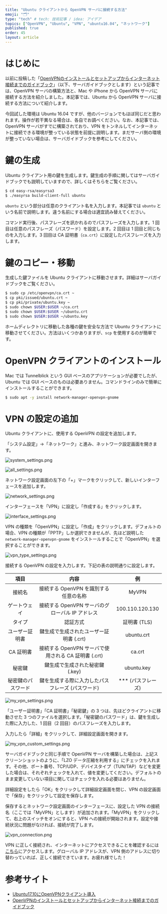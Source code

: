 ```yaml
---
title: "Ubuntu クライアントから OpenVPN サーバに接続する方法"
emoji: "🗂"
type: "tech" # tech: 技術記事 / idea: アイデア
topics: ["OpenVPN", "Ubuntu", "VPN", "ubuntu16.04", "ネットワーク"]
published: true
order: 45
layout: article
---
```


# はじめに
以前に投稿した「[OpenVPNのインストールとセットアップからインターネット接続までのガイドブック](https://ja.developers.noraworld.blog/openvpn-installation-and-setup-guidebook)」（以下、サーバガイドブックとします）という記事では、OpenVPN サーバの構築方法と、Mac や iPhone から OpenVPN サーバに接続する方法を紹介しました。本記事では、Ubuntu から OpenVPN サーバに接続する方法について紹介します。

今回試した環境は Ubuntu 16.04 ですが、他のバージョンでもほぼ同じだと思われます。操作が若干異なる場合は、各自でお調べください。なお、本記事では、OpenVPN サーバがすでに構築されており、VPN をトンネルしてインターネットに接続できる環境が整っている状態を前提に説明します。まだサーバ側の環境が整っていない場合は、サーバガイドブックを参考にしてください。

# 鍵の生成
Ubuntu クライアント用の鍵を生成します。鍵生成の手順に関してはサーバガイドブックでも説明していますので、詳しくはそちらをご覧ください。

```bash
$ cd easy-rsa/easyrsa3
$ ./easyrsa build-client-full ubuntu
```

`ubuntu` という部分は任意のクライアント名を入力します。本記事では `ubuntu` という名前で説明します。違う名前にする場合は適宜読み替えてください。

コマンド実行後、パスフレーズを訊かれるのでパスフレーズを入力します。1 回目は任意のパスフレーズ（パスワード）を設定します。2 回目は 1 回目と同じものを入力します。3 回目は CA 証明書（`ca.crt`）に設定したパスフレーズを入力します。

# 鍵のコピー・移動
生成した鍵ファイルを Ubuntu クライアントに移動させます。詳細はサーバガイドブックをご覧ください。

```bash
$ sudo cp /etc/openvpn/ca.crt ~
$ cp pki/issued/ubuntu.crt ~
$ cp pki/private/ubuntu.key ~
$ sudo chown $USER:$USER ~/ca.crt
$ sudo chown $USER:$USER ~/ubuntu.crt
$ sudo chown $USER:$USER ~/ubuntu.key
```

ホームディレクトリに移動した各種の鍵を安全な方法で Ubuntu クライアントに移動させてください。方法はいくつかありますが、`scp` を使用するのが簡単です。

# OpenVPN クライアントのインストール
Mac では Tunnelblick という GUI ベースのアプリケーションが必要でしたが、Ubuntu では GUI ベースのものは必要ありません。コマンドラインのみで簡単にインストールすることができます。

```bash
$ sudo apt -y install network-manager-openvpn-gnome
```

# VPN の設定の追加
Ubuntu クライアントに、使用する OpenVPN の設定を追加します。

「システム設定」→「ネットワーク」と進み、ネットワーク設定画面を開きます。

![system_settings.png](https://qiita-image-store.s3.amazonaws.com/0/113895/27ad652e-0577-c6cb-e3fd-6d9fe65f0fc5.png)

![all_settings.png](https://qiita-image-store.s3.amazonaws.com/0/113895/625e163e-5c64-3206-4e80-bcd74719945f.png)

ネットワーク設定画面の左下の「+」マークをクリックして、新しいインターフェースを追加します。

![network_settings.png](https://qiita-image-store.s3.amazonaws.com/0/113895/92d4ad14-6791-474b-d3b8-8686825d8f9f.png)

インターフェースを「VPN」に設定し「作成する」をクリックします。

![interface_settings.png](https://qiita-image-store.s3.amazonaws.com/0/113895/ee648ce2-7130-1f95-66a7-fa7c03b61af0.png)

VPN の種類を「OpenVPN」に設定し「作成」をクリックします。デフォルトの場合、VPN の種類が「PPTP」しか選択できませんが、先ほど説明した `network-manager-openvpn-gnome` をインストールすることで「OpenVPN」を選択することができます。

![vpn_type_settings.png](https://qiita-image-store.s3.amazonaws.com/0/113895/c9a8fa92-7d9c-088d-a6d3-bbc003c18a89.png)

接続する OpenVPN の設定を入力します。下記の表の説明通りに設定します。

| 項目 | 内容 | 例 |
|:-:|:-:|:-:|
| 接続名 | 接続する OpenVPN を識別する任意の名称 | MyVPN |
| ゲートウェイ | 接続する OpenVPN サーバのグローバル IP アドレス | 100.110.120.130 |
| タイプ | 認証方式 | 証明書 (TLS) |
| ユーザー証明書 | 鍵生成で生成されたユーザー証明書 (.crt) | ubuntu.crt |
| CA 証明書 | 接続する OpenVPN サーバで使用される CA 証明書 (.crt) | ca.crt |
| 秘密鍵 | 鍵生成で生成された秘密鍵 (.key) | ubuntu.key |
| 秘密鍵のパスワード | 鍵を生成する際に入力したパスフレーズ (パスワード) | *** (パスフレーズ) |

![my_vpn_settings.png](https://qiita-image-store.s3.amazonaws.com/0/113895/247e6db0-43a0-1d6f-0598-c201d5de3076.png)

「ユーザー証明書」「CA 証明書」「秘密鍵」の 3 つは、先ほどクライアントに移動させた 3 つのファイルを選択します。「秘密鍵のパスワード」は、鍵を生成した際に入力した、1 回目（2 回目）のパスフレーズを入力します。

入力したら「詳細」をクリックして、詳細設定画面を開きます。

![my_vpn_custom_settings.png](https://qiita-image-store.s3.amazonaws.com/0/113895/8d2d9796-6c50-3821-32e5-e1340b4c8fa5.png)

サーバガイドブックと同じ手順で OpenVPN サーバを構築した場合は、上記スクリーンショットのように、「LZO データ圧縮を利用する」にチェックを入れます。その他、ポート番号、TCP/UDP、デバイスタイプ（TUN/TAP）などを変更した場合は、それぞれチェックを入れて、値を変更してください。デフォルトのまま変更していない項目に関してはチェックを入れる必要はありません。

詳細設定をしたら「OK」をクリックして詳細設定画面を閉じ、VPN の設定画面で「保存」をクリックして設定を保存します。

保存するとネットワーク設定画面のインターフェースに、設定した VPN の接続名（ここでは「MyVPN」とします）が追加されます。「MyVPN」をクリックして、右上のスイッチをオンにすると、VPN への接続が開始されます。設定や接続状況に問題がなければ、接続が完了します。

![vpn_connection.png](https://qiita-image-store.s3.amazonaws.com/0/113895/54344963-8b6b-bef8-6903-5f46df77ef9c.png)

VPN に正しく接続され、インターネットにアクセスできることを確認するには[こちら](https://noraworld.net)にアクセスします。グローバル IP アドレスが、VPN 側のアドレスに切り替わっていれば、正しく接続できています。お疲れ様でした！

# 参考サイト
* [Ubuntu17.10にOpenVPNクライアント導入](https://gtrt7.com/blog/linux/openvpncl_ubuntu1710)
* [OpenVPNのインストールとセットアップからインターネット接続までのガイドブック](https://ja.developers.noraworld.blog/openvpn-installation-and-setup-guidebook)
